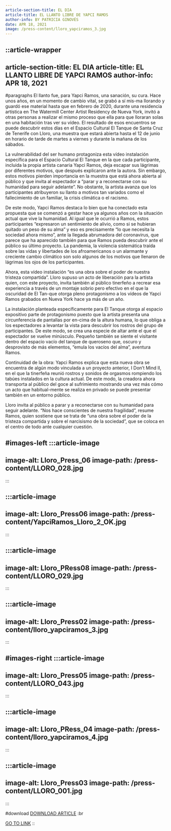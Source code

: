```yaml
---
article-section-title: EL DIA
article-title: EL LLANTO LIBRE DE YAPCI RAMOS
author-info: BY PATRICIA GINOVÉS
date: APR 18, 2021
image: /press-content/lloro_yapciramos_3.jpg
---
```


::article-wrapper
---
article-section-title: EL DIA
article-title: EL LLANTO LIBRE DE YAPCI RAMOS
author-info: APR 18, 2021
---
#paragraphs
El llanto fue, para Yapci Ramos, una sanación, su cura. Hace unos años, en un momento de cambio vital, se grabó a sí mis-ma llorando y guardó ese material hasta que en febrero de 2020, durante una residencia artística en The Watermill Center Artist Residency de Nueva York, invitó a otras personas a realizar el mismo proceso que ella para que lloraran solas en una habitación tras ver su vídeo. El resultado de esos encuentros se puede descubrir estos días en el Espacio Cultural El Tanque de Santa Cruz de Tenerife con Lloro, una muestra que estará abierta hasta el 12 de junio en horario de tarde de martes a viernes y durante la mañana de los sábados.

La vulnerabilidad del ser humano protagoniza esta vídeo instalación específica para el Espacio Cultural El Tanque en la que cada participante, incluida la propia artista canaria Yapci Ramos, deja escapar sus lágrimas por diferentes motivos, que después explicaron ante la autora. Sin embargo, estos motivos pierden importancia en la muestra que está ahora abierta al público y que invita al espectador a “parar y a reconectarse con su humanidad para seguir adelante”. No obstante, la artista avanza que los participantes atribuyeron su llanto a motivos tan variados como el fallecimiento de un familiar, la crisis climática o el racismo.

De este modo, Yapci Ramos destaca lo bien que ha conectado esta propuesta que se comenzó a gestar hace ya algunos años con la situación actual que vive la humanidad. Al igual que le ocurrió a Ramos, estos participantes “expresaron un sentimiento de alivio, como si se hubieran quitado un peso de su alma” y eso es precisamente “lo que necesita la sociedad ahora mismo”, ante la llegada abrumadora del coronavirus, que parece que ha aparecido también para que Ramos pueda descubrir ante el público su último proyecto. La pandemia, la violencia sistemática traída sobre las vidas y libertades de los afroamericanos o un alarmante y creciente cambio climático son solo algunos de los motivos que llenaron de lágrimas los ojos de los participantes.

Ahora, esta vídeo instalación “es una obra sobre el poder de nuestra tristeza compartida”. Lloro supuso un acto de liberación para la artista quien, con este proyecto, invita también al público tinerfeño a recrear esa experiencia a través de un montaje sobrio pero efectivo en el que la oscuridad de El Tan-que otorga pleno protagonismo a los vídeos de Yapci Ramos grabados en Nueva York hace ya más de un año.

La instalación planteada específicamente para El Tanque otorga al espacio expositivo parte de protagonismo puesto que la artista presenta una circunferencia de pantallas por en-cima de la altura humana, lo que obliga a los espectadores a levantar la vista para descubrir los rostros del grupo de participantes. De este modo, se crea una especie de altar ante el que el espectador se vuelve minúsculo. Pequeño también se siente el visitante dentro del espacio vacío del tanque de queroseno que, oscuro y desprovisto de más elementos, “emula los vacíos del alma”, aventura Ramos. 

Continuidad de la obra: Yapci Ramos explica que esta nueva obra se encuentra de algún modo vinculada a un proyecto anterior, I Don’t Mind II, en el que la tinerfeña reunió rostros y sonidos de orgasmos rompiendo los tabúes instalados en la cultura actual. De este modo, la creadora ahora transporta al público del goce al sufrimiento mostrando una vez más cómo un acto que habitual-mente se realiza en privado se puede presentar también en un entorno público. 

Lloro invita al público a parar y a reconectarse con su humanidad para seguir adelante. “Nos hace conscientes de nuestra fragilidad”, resume Ramos, quien sostiene que se trata de “una obra sobre el poder de la tristeza compartida y sobre el narcisismo de la sociedad”, que se coloca en el centro de todo ante cualquier cuestión.

#images-left
  :::article-image
  ---
  image-alt: Lloro_Press_06
  image-path: /press-content/LLORO_028.jpg
  ---
  :::

  :::article-image
  ---
  image-alt: Lloro_Press06
  image-path: /press-content/YapciRamos_Lloro_2_OK.jpg
  ---
  :::

  :::article-image
  ---
  image-alt: Lloro_PRess08
  image-path: /press-content/LLORO_029.jpg
  ---
  :::

  :::article-image
  ---
  image-alt: Lloro_Press02
  image-path: /press-content/lloro_yapciramos_3.jpg
  ---
  :::

#images-right
  :::article-image
  ---
  image-alt: Lloro_Press05
  image-path: /press-content/LLORO_043.jpg
  ---
  :::

  :::article-image
  ---
  image-alt: Lloro_PRess_04
  image-path: /press-content/lloro_yapciramos_4.jpg
  ---
  :::

  :::article-image
  ---
  image-alt: Lloro_Press03
  image-path: /press-content/LLORO_001.jpg
  ---
  :::

#download
[DOWNLOAD ARTICLE](/press-content/el-llanto-libre-de-yapci-ramos.pdf) :br

[](https://www.eldia.es/cultura/2024/03/02/parir-renacer-yapci-ramos-santa-98938595.html)[GO TO LINK](https://www.eldia.es/cultura/2021/04/18/llanto-libre-yapci-ramos-48451242.html)
::
